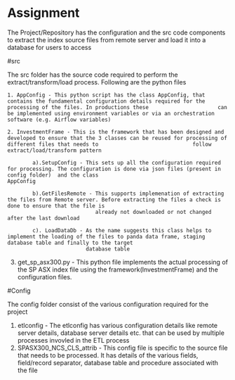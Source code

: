 # Assignment
The Project/Repository has the configuration and the src code components to extract the index source files from remote server and load it into a database for users to access



#src

The src folder has the source code required to perform the extract/transform/load process. Following are the python files 
    
    1. AppConfig - This python script has the class AppConfig, that contains the fundamental configuration details required for the processing of the files. In productions these                      can be implemented using environment variables or via an orchestration software (e.g. Airflow variables)
    
    2. InvestmentFrame - This is the framework that has been designed and developed to ensure that the 3 classes can be reused for processing of different files that needs to                              follow extract/load/transform pattern
    
            a).SetupConfig - This sets up all the configuration required for processing. The configuration is done via json files (present in config folder)  and the class                                      AppConfig
            
            b).GetFilesRemote - This supports implemenation of extracting the files from Remote server. Before extracting the files a check is done to ensure that the file is 
                                already not downloaded or not changed after the last download 
            
            c). LoadDataDb - As the name suggests this class helps to implement the loading of the files to panda data frame, staging database table and finally to the target 
                             database table
                             
   3. get_sp_asx300.py - This python file implements the actual processing of the SP ASX index file using the framework(InvestmentFrame) and the configuration files.
   
   
  #Config
   
The config folder consist of the various configuration required for the project
   
   1. etlconfig - The etlconfig has various configuration details like remote server details, database server details etc. that can be used by multiple processes invovled in the                   ETL process
   2. SPASX300_NCS_CLS_attrib - This config file is specific to the source file that needs to be processed. It has details of the various fields, field/record separator, 
                                database table and procedure associated with the file
                                

    

